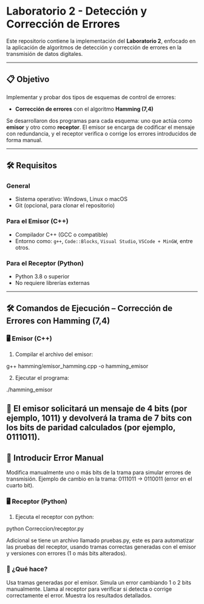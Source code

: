 # Laboratorio 2 - Detección y Corrección de Errores

Este repositorio contiene la implementación del **Laboratorio 2**, enfocado en la aplicación de algoritmos de detección y corrección de errores en la transmisión de datos digitales.

---

## 📋 Objetivo

Implementar y probar dos tipos de esquemas de control de errores:

- **Corrección de errores** con el algoritmo **Hamming (7,4)**

Se desarrollaron dos programas para cada esquema: uno que actúa como **emisor** y otro como **receptor**. El emisor se encarga de codificar el mensaje con redundancia, y el receptor verifica o corrige los errores introducidos de forma manual.

---

## 🛠️ Requisitos

### General

- Sistema operativo: Windows, Linux o macOS
- Git (opcional, para clonar el repositorio)

### Para el Emisor (C++)

- Compilador C++ (GCC o compatible)
- Entorno como: `g++`, `Code::Blocks`, `Visual Studio`, `VSCode + MinGW`, entre otros.

### Para el Receptor (Python)

- Python 3.8 o superior
- No requiere librerías externas

---

## 🛠️ Comandos de Ejecución – Corrección de Errores con Hamming (7,4)

### 🖥️ Emisor (C++)

1. Compilar el archivo del emisor:

g++ hamming/emisor_hamming.cpp -o hamming_emisor

2. Ejecutar el programa:

./hamming_emisor

## 📌 El emisor solicitará un mensaje de 4 bits (por ejemplo, 1011) y devolverá la trama de 7 bits con los bits de paridad calculados (por ejemplo, 0111011).

## 🔧 Introducir Error Manual
Modifica manualmente uno o más bits de la trama para simular errores de transmisión.
Ejemplo de cambio en la trama: 0111011 → 0110011 (error en el cuarto bit).

### 🖥️ Receptor (Python)

1. Ejecuta el receptor con python:

python Correccion/receptor.py

Adicional se tiene un archivo llamado pruebas.py, este es para automatizar las pruebas del receptor, usando tramas correctas generadas con el emisor y versiones con errores (1 o más bits alterados).

### 📝 ¿Qué hace?
Usa tramas generadas por el emisor.
Simula un error cambiando 1 o 2 bits manualmente.
Llama al receptor para verificar si detecta o corrige correctamente el error.
Muestra los resultados detallados.